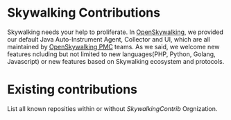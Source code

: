 # Skywalking Contributions
Skywalking needs your help to proliferate. In [OpenSkywalking](https://github.com/OpenSkywalking), we provided our default Java Auto-Instrument Agent, Collector and UI, which are all maintained by [OpenSkywalking PMC](https://github.com/OpenSkywalking/Organization#project-management-committee-pmc) teams. As we said, we welcome new features ncluding but not limited to new languages(PHP, Python, Golang, Javascript) or new features based on Skywalking ecosystem and protocols.

# Existing contributions
List all known reposities within or without *SkywalkingContrib* Orgnization.


